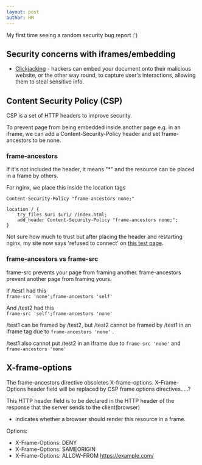 ```yaml
---
layout: post
author: HM
---
```

My first time seeing a random security bug report :')

## Security concerns with iframes/embedding

- [Clickjacking]("https://developer.mozilla.org/en-US/docs/Learn/HTML/Multimedia_and_embedding/Other_embedding_technologies") - hackers can embed your document onto their malicious website, or the other way round, to capture user's interactions, allowing them to steal sensitive info.

## Content Security Policy (CSP)

CSP is a set of HTTP headers to improve security.

To prevent page from being embedded inside another page e.g. in an iframe, we can add a Content-Security-Policy header and set frame-ancestors to be none.

### frame-ancestors

If it's not included the header, it means "*" and the resource can be placed in a frame by others.

For nginx, we place this inside the location tags

`Content-Security-Policy "frame-ancestors none;"`

```
location / {
	try_files $uri $uri/ /index.html;
	add_header Content-Security-Policy "frame-ancestors none;";
}
```

Not sure how much to trust but after placing the header and restarting nginx, my site now says 'refused to connect' on [this test page]("https://www.lookout.net/test/clickjack.html").

### frame-ancestors vs frame-src

frame-src prevents your page from framing another. frame-ancestors prevent another page from framing yours.

If /test1 had this  
`frame-src 'none';frame-ancestors 'self'`

And /test2 had this  
`frame-src 'self';frame-ancestors 'none'`

/test1 can be framed by /test2, but /test2 cannot be framed by /test1 in an iframe tag due to `frame-ancestors 'none'` .

/test1 also cannot put /test2 in an iframe due to `frame-src 'none'` and `frame-ancestors 'none'`

## X-frame-options

The frame-ancestors directive obsoletes X-frame-options. X-Frame-Options header field will be replaced by CSP frame options directives.....?

This HTTP header field is to be declared in the HTTP header of the response that the server sends to the client(browser)

- indicates whether a browser should render this resource in a frame.

Options:

- X-Frame-Options: DENY
- X-Frame-Options: SAMEORIGIN
- X-Frame-Options: ALLOW-FROM <https://example.com/>